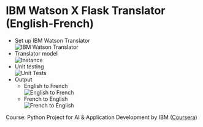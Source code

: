 # IBM Watson X Flask Translator (English-French)

- Set up IBM Watson Translator  
  ![IBM Watson Translator](https://user-images.githubusercontent.com/36163778/177645263-6d11d4dd-e242-4978-9206-418d8a0ae067.jpg)
- Translator model  
  ![Instance](https://user-images.githubusercontent.com/36163778/177645024-bb899bbb-8096-4e58-97c8-3a232839ceab.jpg)
- Unit testing  
  ![Unit Tests](https://user-images.githubusercontent.com/36163778/177645091-b2796691-c49a-4d5b-b91c-c223f91e5f3e.jpg)
- Output
  - English to French  
  ![English to French](https://user-images.githubusercontent.com/36163778/177644953-e0b3344b-d97e-4204-9914-e1185a9eb15c.jpg)
  - French to English  
  ![French to English](https://user-images.githubusercontent.com/36163778/177644960-b8b7f513-5bdc-4726-a03e-1bebfda8151b.jpg)

Course: Python Project for AI & Application Development by IBM ([Coursera](https://www.coursera.org/learn/python-project-for-ai-application-development))
